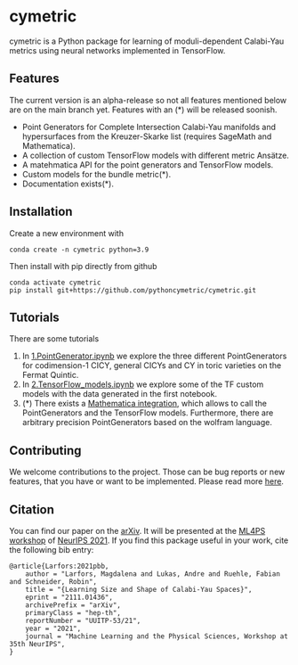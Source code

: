 # cymetric

cymetric is a Python package for learning of moduli-dependent Calabi-Yau metrics
using neural networks implemented in TensorFlow. 

## Features

The current version is an alpha-release so not all features mentioned below
are on the main branch yet. Features with an (*) will be released soonish.

* Point Generators for Complete Intersection Calabi-Yau manifolds and hypersurfaces
 from the Kreuzer-Skarke list (requires SageMath and Mathematica).
* A collection of custom TensorFlow models with different metric Ansätze.
* A matehmatica API for the point generators and TensorFlow models.
* Custom models for the bundle metric(*).
* Documentation exists(*).

## Installation

Create a new environment with

```console
conda create -n cymetric python=3.9
```

Then install with pip directly from github 

```console
conda activate cymetric
pip install git+https://github.com/pythoncymetric/cymetric.git
```


## Tutorials

There are some tutorials

1. In [1.PointGenerator.ipynb](notebooks/1.PointGenerator.ipynb) we explore the three
 different PointGenerators for codimension-1 CICY, general CICYs and CY in toric varieties
 on the Fermat Quintic. 
2. In [2.TensorFlow_models.ipynb](notebooks/2.TensorFlow_models.ipynb) we explore some of the
 TF custom models with the data generated in the first notebook. 
3. (*) There exists a [Mathematica integration](/notebooks/CYMetrics.nb), which allows to call the PointGenerators and the TensorFlow models. Furthermore, there are arbitrary
precision PointGenerators based on the wolfram language.

## Contributing

We welcome contributions to the project. Those can be bug reports or new features, 
that you have or want to be implemented. Please read more [here](CONTRIBUTING.md).

## Citation

You can find our paper on the [arXiv](https://arxiv.org/abs/2111.01436). It will be presented at the [ML4PS workshop](https://ml4physicalsciences.github.io/2021/) of [NeurIPS 2021](https://neurips.cc/Conferences/2021/Schedule?showEvent=21862). If you find this package useful in your work, cite the following bib entry:

```
@article{Larfors:2021pbb,
    author = "Larfors, Magdalena and Lukas, Andre and Ruehle, Fabian and Schneider, Robin",
    title = "{Learning Size and Shape of Calabi-Yau Spaces}",
    eprint = "2111.01436",
    archivePrefix = "arXiv",
    primaryClass = "hep-th",
    reportNumber = "UUITP-53/21",
    year = "2021",
    journal = "Machine Learning and the Physical Sciences, Workshop at 35th NeurIPS",
}
```
